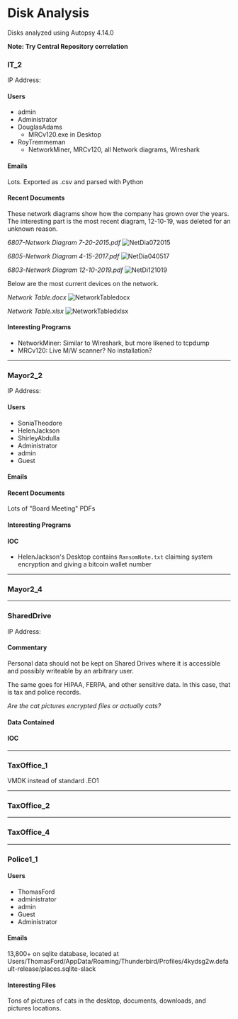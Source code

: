 # Disk Analysis

Disks analyzed using Autopsy 4.14.0

**Note: Try Central Repository correlation**

### IT_2

IP Address:

#### Users

- admin
- Administrator
- DouglasAdams
  - MRCv120.exe in Desktop
- RoyTremmeman
  - NetworkMiner, MRCv120, all Network diagrams, Wireshark

#### Emails

Lots. Exported as .csv and parsed with Python

#### Recent Documents

These network diagrams show how the company has grown over the years. The interesting part is the most recent diagram, 12-10-19, was deleted for an unknown reason.

*6807-Network Diagram 7-20-2015.pdf*
![NetDia072015](./Screenshots/NetDia072015.jpg)

*6805-Network Diagram 4-15-2017.pdf*
![NetDia040517](./Screenshots/NetDia040517.jpg)

*6803-Network Diagram 12-10-2019.pdf*
![NetDi121019](./Screenshots/NetDi121019.jpg)

Below are the most current devices on the network.

*Network Table.docx*
![NetworkTabledocx](./Screenshots/NetworkTabledocx.jpg)

*Network Table.xlsx*
![NetworkTabledxlsx](./Screenshots/NetworkTablexlsx.jpg)

#### Interesting Programs

- NetworkMiner: Similar to Wireshark, but more likened to tcpdump
- MRCv120: Live M/W scanner? No installation?

---

### Mayor2_2

IP Address:

#### Users

- SoniaTheodore
- HelenJackson
- ShirleyAbdulla
- Administrator
- admin
- Guest

#### Emails

#### Recent Documents

Lots of "Board Meeting" PDFs

#### Interesting Programs

#### IOC
- HelenJackson's Desktop contains `RansomNote.txt` claiming system encryption and giving a bitcoin wallet number

---

### Mayor2_4



---

### SharedDrive

IP Address:

#### Commentary

Personal data should not be kept on Shared Drives where it is accessible and possibly writeable by an arbitrary user.

The same goes for HIPAA, FERPA, and other sensitive data. In this case, that is tax and police records.

*Are the cat pictures encrypted files or actually cats?*

#### Data Contained

#### IOC

---

### TaxOffice_1

VMDK instead of standard .EO1

---

### TaxOffice_2



---

### TaxOffice_4



---

### Police1_1

#### Users

- ThomasFord
- administrator
- admin
- Guest
- Administrator

#### Emails

13,800+ on sqlite database, located at Users/ThomasFord/AppData/Roaming/Thunderbird/Profiles/4kydsg2w.default-release/places.sqlite-slack

#### Interesting Files

Tons of pictures of cats in the desktop, documents, downloads, and pictures locations.
